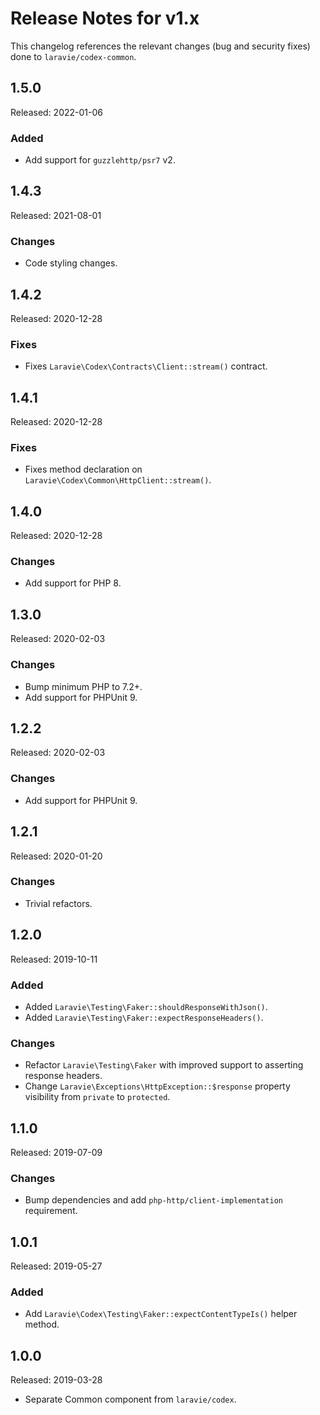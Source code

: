 # Release Notes for v1.x

This changelog references the relevant changes (bug and security fixes) done to `laravie/codex-common`.

## 1.5.0

Released: 2022-01-06

### Added

* Add support for `guzzlehttp/psr7` v2.

## 1.4.3

Released: 2021-08-01

### Changes

* Code styling changes.

## 1.4.2

Released: 2020-12-28

### Fixes

* Fixes `Laravie\Codex\Contracts\Client::stream()` contract.

## 1.4.1

Released: 2020-12-28

### Fixes

* Fixes method declaration on `Laravie\Codex\Common\HttpClient::stream()`.

## 1.4.0

Released: 2020-12-28

### Changes

* Add support for PHP 8.

## 1.3.0

Released: 2020-02-03

### Changes 

* Bump minimum PHP to 7.2+.
* Add support for PHPUnit 9.

## 1.2.2

Released: 2020-02-03

### Changes

* Add support for PHPUnit 9.

## 1.2.1

Released: 2020-01-20

### Changes

* Trivial refactors.

## 1.2.0

Released: 2019-10-11

### Added

* Added `Laravie\Testing\Faker::shouldResponseWithJson()`.
* Added `Laravie\Testing\Faker::expectResponseHeaders()`.

### Changes

* Refactor `Laravie\Testing\Faker` with improved support to asserting response headers.
* Change `Laravie\Exceptions\HttpException::$response` property visibility from `private` to `protected`.

## 1.1.0

Released: 2019-07-09

### Changes

* Bump dependencies and add `php-http/client-implementation` requirement.

## 1.0.1

Released: 2019-05-27

### Added

* Add `Laravie\Codex\Testing\Faker::expectContentTypeIs()` helper method.

## 1.0.0

Released: 2019-03-28

* Separate Common component from `laravie/codex`.
